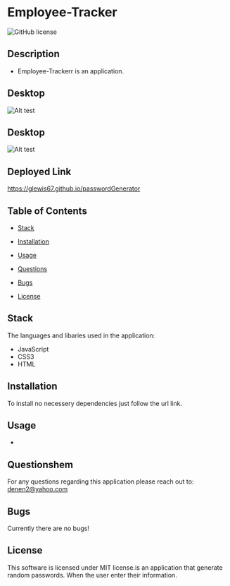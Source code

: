 # Employee-Tracker

![GitHub license](https://img.shields.io/badge/license-MIT-blue.svg)

## Description

* Employee-Trackerr is an application.

## Desktop

![Alt test](/images/.png)

## Desktop

![Alt test](/images/pw.png)

## Deployed Link

https://glewis67.github.io/passwordGenerator

## Table of Contents

* [Stack](#stack)

* [Installation](#installation)

* [Usage](#usage)

* [Questions](#questions)

* [Bugs](#bugs)

* [License](#license)

## Stack

The languages and libaries used in the application:

- JavaScript
- CSS3
- HTML


## Installation

To install no necessery dependencies just follow the url link.

## Usage

* 

## Questionshem

For any questions regarding this application please reach out to: denen2@yahoo.com

## Bugs

Currently there are no bugs!

## License

This software is licensed under MIT license.is an application that generate random passwords. When the user enter their information.

